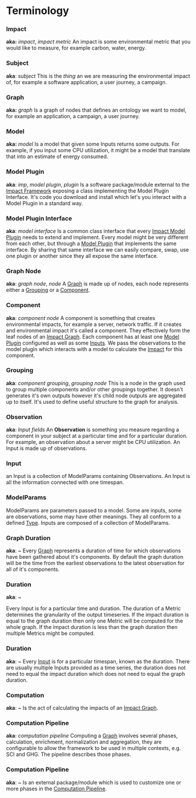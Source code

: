# Terminology

### Impact

**aka:** *impact*, *impact metric*
An impact is some environmental metric that you would like to measure, for example carbon, water, energy.

### Subject

**aka**: *subject*
This is the *thing* an we are measuring the environmental impact of, for example a software application, a user journey, a campaign.

### Graph 

**aka:** *graph*
Is a graph of nodes that defines an ontology we want to model, for example an application, a campaign, a user journey. 

### Model

**aka:** *model*
Is a model that given some Inputs returns some outputs. For example, if you input some CPU utilization, it might be a model that translate that into an estimate of energy consumed.

### Model Plugin

**aka**: *imp*, *model plugin*, *plugin*
Is a software package/module external to the [Impact Framework](./specification/impact-framework.md) exposing a class implementing the Model Plugin Interface. It's code you download and install which let's you interact with a Model Plugin in a standard way.

### Model Plugin Interface

**aka**: *model interface*
Is a common class interface that every [Impact Model Plugin](specification/model-plugin.md) needs to extend and implement. Every model might be very different from each other, but through a [Model Plugin](specification/model-plugin.md) that implements the same interface. By sharing that same interface we can easily compare, swap, use one plugin or another since they all expose the same interface.

### Graph Node

**aka**: *graph node*, *node*
A [Graph](specification/graph.md) is made up of nodes, each node represents either a [Grouping](#Grouping) or a [Component](#Component). 

### Component

**aka**: *component node*
A component is something that creates environmental impacts, for example a server, network traffic. If it creates and environmental impact it's called a component. They effectively form the leaf nodes of an [Impact Graph](specification/graph.md). Each component has at least one [Model Plugin](specification/model-plugin.md) configured as well as some [Inputs](inputs.md). We pass the observations to the model plugin which interacts with a model to calculate the [Impact](Impact) for this component.

### Grouping

**aka**: *component grouping*, *grouping node*
This is a node in the graph used to group multiple components and/or other groupings together. It doesn't generates it's own outputs however it's child node outputs are aggregated up to itself. It's used to define useful structure to the graph for analysis.

### Observation

**aka**: *Input fields*
An **Observation** is something you measure regarding a component in your subject at a particular time and for a particular duration. For example, an observation about a server might be CPU utilization. An Input is made up of observations.

### Input

an Input is a collection of ModelParams containing Observations. An Input is all the information connected with one timespan.


### ModelParams

ModelParams are parameters passed to a model. Some are inputs, some are observations, some may have other meanings. They all conform to a defined [Type](https://github.com/Green-Software-Foundation/if/blob/29280ff9cd9c9a843ab1842c728751aafdf21756/src/types/impl.ts#L14). Inputs are composed of a collection of ModelParams.

### Graph Duration
**aka**: ~
Every [Graph](specification/graph.md) represents a duration of time for which observations have been gathered about it's components. By default the graph duration will be the time from the earliest observations to the latest observation for all of it's components.

### Duration
**aka**: ~

Every Input is for a particular time and duration. The duration of a Metric determines the granularity of the output timeseries. If the impact duration is equal to the graph duration then only one Metric will be computed for the whole graph. If the impact duration is less than the graph duration then multiple Metrics might be computed.

### Duration
**aka**: ~
Every [Input](input.md) is for a particular timespan, known as the duration. There are usually multiple Inputs provided as a time series, the duration does not need to equal the impact duration which does not need to equal the graph duration.

### Computation
**aka**: ~
Is the act of calculating the impacts of an [Impact Graph](specification/graph.md).

### Computation Pipeline
**aka**: *computation pipeline*
Computing a [Graph](specification/graph.md) involves several phases, calculation, enrichment, normalization and aggregation, they are configurable to allow the framework to be used in multiple contexts, e.g. SCI and GHG. The pipeline describes those phases.

### Computation Pipeline
**aka**: ~
Is an external package/module which is used to customize one or more phases in the [Computation Pipeline](computation-pipeline.md).


